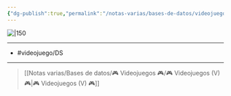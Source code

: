 ```yaml
---
{"dg-publish":true,"permalink":"/notas-varias/bases-de-datos/videojuegos/v-new-super-mario-bros/"}
---
```



![|150](https://images.igdb.com/igdb/image/upload/t_cover_big/co21rm.jpg)

---

- #videojuego/DS

---

> [[Notas varias/Bases de datos/🎮 Videojuegos 🎮/🎮 Videojuegos (V) 🎮\|🎮 Videojuegos (V) 🎮]]